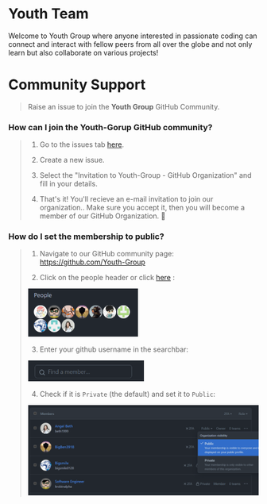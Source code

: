 # **Youth Team**

Welcome to Youth Group where anyone interested in passionate coding can connect and interact with fellow peers from all over the globe and not only learn but also collaborate on various projects!

# Community Support

> Raise an issue to join the **Youth Group** GitHub Community.

### How can I join the Youth-Gorup GitHub community?

> 1. Go to the issues tab [here](https://github.com/Youth-Group/support/issues).
>
> 2. Create a new issue.
>
> 3. Select the "Invitation to Youth-Group - GitHub Organization" and fill in your details.
>
> 4. That's it! You'll recieve an e-mail invitation to join our organization.. Make sure you accept it, then you will become a member of our GitHub Organization. 🎉

### How do I set the membership to public?

> 1. Navigate to our GitHub community page: <https://github.com/Youth-Group>
>
> 2. Click on the people header or click [here](https://github.com/orgs/Youth-Group/people) : <br>
>
> <img width="221" alt="people" src="./guide-1.png"> <br>
>
> 3. Enter your github username in the searchbar: <br>
>
> <img width="233" alt="searchbar" src="./guide-2.png"> <br>
>
> 4. Check if it is `Private` (the default) and set it to `Public`: <br>
>
> <img width="639" alt="makepublic" src="./guide-3.png"><br>

